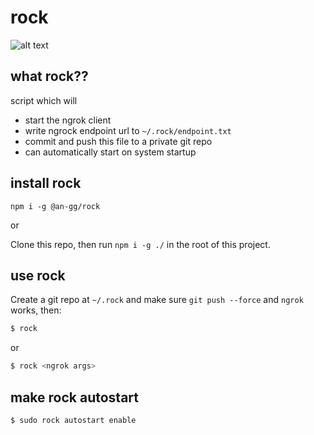 # rock

![alt text](https://www.cs.utexas.edu/~angg/rock.png)

## what rock??

script which will
- start the ngrok client
- write ngrock endpoint url to `~/.rock/endpoint.txt`
- commit and push this file to a private git repo
- can automatically start on system startup

## install rock

```
npm i -g @an-gg/rock
``` 
or

Clone this repo, then run `npm i -g ./` in the root of this project.

## use rock

Create a git repo at `~/.rock` and make sure `git push --force` and `ngrok` works, then:
```sh
$ rock
```
or 
```sh
$ rock <ngrok args>
```

## make rock autostart
```sh
$ sudo rock autostart enable
```